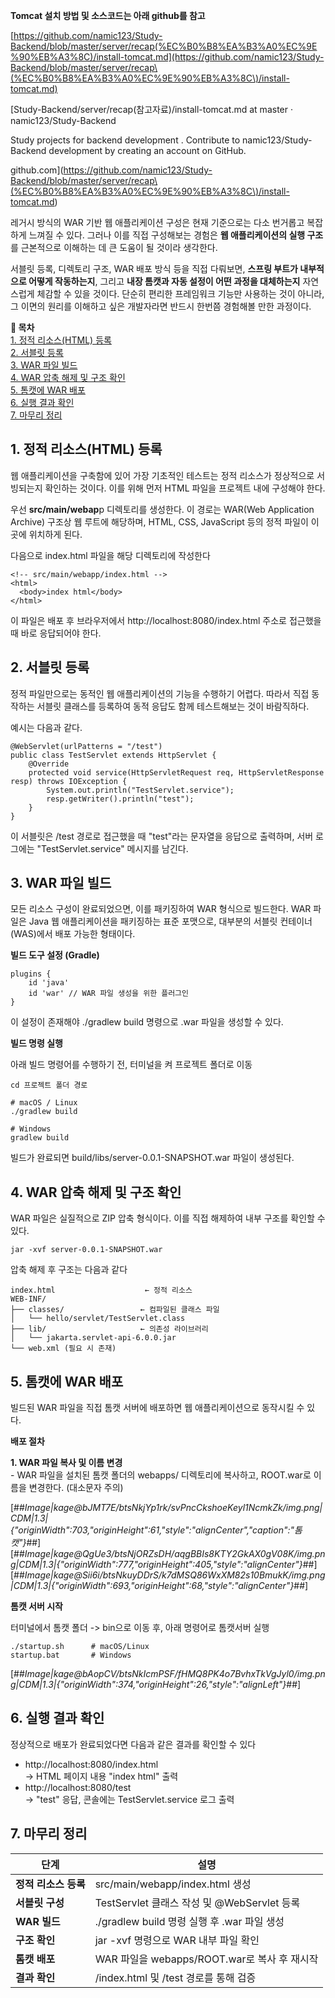 **Tomcat 설치 방법 및 소스코드는 아래 github를 참고**

[https://github.com/namic123/Study-Backend/blob/master/server/recap(%EC%B0%B8%EA%B3%A0%EC%9E%90%EB%A3%8C)/install-tomcat.md](https://github.com/namic123/Study-Backend/blob/master/server/recap\(%EC%B0%B8%EA%B3%A0%EC%9E%90%EB%A3%8C\)/install-tomcat.md)

[Study-Backend/server/recap(참고자료)/install-tomcat.md at master · namic123/Study-Backend

Study projects for backend development . Contribute to namic123/Study-Backend development by creating an account on GitHub.

github.com](https://github.com/namic123/Study-Backend/blob/master/server/recap\(%EC%B0%B8%EA%B3%A0%EC%9E%90%EB%A3%8C\)/install-tomcat.md)

레거시 방식의 WAR 기반 웹 애플리케이션 구성은 현재 기준으로는 다소 번거롭고 복잡하게 느껴질 수 있다. 그러나 이를 직접 구성해보는 경험은 **웹 애플리케이션의 실행 구조**를 근본적으로 이해하는 데 큰 도움이 될 것이라 생각한다.

서블릿 등록, 디렉토리 구조, WAR 배포 방식 등을 직접 다뤄보면, **스프링 부트가 내부적으로 어떻게 작동하는지**, 그리고 **내장 톰캣과 자동 설정이 어떤 과정을 대체하는지** 자연스럽게 체감할 수 있을 것이다. 단순히 편리한 프레임워크 기능만 사용하는 것이 아니라, 그 이면의 원리를 이해하고 싶은 개발자라면 반드시 한번쯤 경험해볼 만한 과정이다.

**📌 목차**  
[1\. 정적 리소스(HTML) 등록](#static-resource)  
[2\. 서블릿 등록](#servlet-register)  
[3\. WAR 파일 빌드](#build-war)  
[4\. WAR 압축 해제 및 구조 확인](#war-structure)  
[5\. 톰캣에 WAR 배포](#deploy-tomcat)  
[6\. 실행 결과 확인](#result-confirm)  
[7\. 마무리 정리](#summary)

## 1\. 정적 리소스(HTML) 등록

웹 애플리케이션을 구축함에 있어 가장 기초적인 테스트는 정적 리소스가 정상적으로 서빙되는지 확인하는 것이다. 이를 위해 먼저 HTML 파일을 프로젝트 내에 구성해야 한다.

우선 **src/main/webap**p 디렉토리를 생성한다. 이 경로는 WAR(Web Application Archive) 구조상 웹 루트에 해당하며, HTML, CSS, JavaScript 등의 정적 파일이 이곳에 위치하게 된다.

다음으로 index.html 파일을 해당 디렉토리에 작성한다

```
<!-- src/main/webapp/index.html -->
<html>
  <body>index html</body>
</html>
```

이 파일은 배포 후 브라우저에서 http://localhost:8080/index.html 주소로 접근했을 때 바로 응답되어야 한다.

## 2\. 서블릿 등록

정적 파일만으로는 동적인 웹 애플리케이션의 기능을 수행하기 어렵다. 따라서 직접 동작하는 서블릿 클래스를 등록하여 동적 응답도 함께 테스트해보는 것이 바람직하다.

예시는 다음과 같다.

```
@WebServlet(urlPatterns = "/test")
public class TestServlet extends HttpServlet {
    @Override
    protected void service(HttpServletRequest req, HttpServletResponse resp) throws IOException {
        System.out.println("TestServlet.service");
        resp.getWriter().println("test");
    }
}
```

이 서블릿은 /test 경로로 접근했을 때 "test"라는 문자열을 응답으로 출력하며, 서버 로그에는 "TestServlet.service" 메시지를 남긴다.

## 3\. WAR 파일 빌드

모든 리소스 구성이 완료되었으면, 이를 패키징하여 WAR 형식으로 빌드한다. WAR 파일은 Java 웹 애플리케이션을 패키징하는 표준 포맷으로, 대부분의 서블릿 컨테이너(WAS)에서 배포 가능한 형태이다.

**빌드 도구 설정 (Gradle)**

```
plugins {
    id 'java'
    id 'war' // WAR 파일 생성을 위한 플러그인
}
```

이 설정이 존재해야 ./gradlew build 명령으로 .war 파일을 생성할 수 있다.

**빌드 명령 실행**

아래 빌드 명령어를 수행하기 전, 터미널을 켜 프로젝트 폴더로 이동

```
cd 프로젝트 폴더 경로

# macOS / Linux
./gradlew build

# Windows
gradlew build
```

빌드가 완료되면 build/libs/server-0.0.1-SNAPSHOT.war 파일이 생성된다.

## 4\. WAR 압축 해제 및 구조 확인

WAR 파일은 실질적으로 ZIP 압축 형식이다. 이를 직접 해제하여 내부 구조를 확인할 수 있다.

```
jar -xvf server-0.0.1-SNAPSHOT.war
```

압축 해제 후 구조는 다음과 같다

```
index.html                    ← 정적 리소스
WEB-INF/
├── classes/                 ← 컴파일된 클래스 파일
│   └── hello/servlet/TestServlet.class
├── lib/                     ← 의존성 라이브러리
│   └── jakarta.servlet-api-6.0.0.jar
└── web.xml (필요 시 존재)
```

## 5\. 톰캣에 WAR 배포

빌드된 WAR 파일을 직접 톰캣 서버에 배포하면 웹 애플리케이션으로 동작시킬 수 있다.

**배포 절차**

**1\. WAR 파일 복사 및 이름 변경**  
\- WAR 파일을 설치된 톰캣 폴더의 webapps/ 디렉토리에 복사하고, ROOT.war로 이름을 변경한다. (대소문자 주의)

[##_Image|kage@bJMT7E/btsNkjYp1rk/svPncCkshoeKeyl1NcmkZk/img.png|CDM|1.3|{"originWidth":703,"originHeight":61,"style":"alignCenter","caption":"톰캣"}_##][##_Image|kage@QgUe3/btsNjORZsDH/aqgBBIs8KTY2GkAX0gV08K/img.png|CDM|1.3|{"originWidth":777,"originHeight":405,"style":"alignCenter"}_##][##_Image|kage@Sii6i/btsNkuyDDrS/k7dMSQ86WxXM82s10BmukK/img.png|CDM|1.3|{"originWidth":693,"originHeight":68,"style":"alignCenter"}_##]

**톰캣 서버 시작**

터미널에서 톰캣 폴더 -> bin으로 이동 후, 아래 명령어로 톰캣서버 실행

```
./startup.sh      # macOS/Linux
startup.bat       # Windows
```

[##_Image|kage@bAopCV/btsNkIcmPSF/fHMQ8PK4o7BvhxTkVgJyl0/img.png|CDM|1.3|{"originWidth":374,"originHeight":26,"style":"alignLeft"}_##]

## 6\. 실행 결과 확인

정상적으로 배포가 완료되었다면 다음과 같은 결과를 확인할 수 있다

-   http://localhost:8080/index.html  
    → HTML 페이지 내용 "index html" 출력
-   http://localhost:8080/test  
    → "test" 응답, 콘솔에는 TestServlet.service 로그 출력

## 7\. 마무리 정리

| **단계** | **설명** |
| --- | --- |
| **정적 리소스 등록** | src/main/webapp/index.html 생성 |
| **서블릿 구성** | TestServlet 클래스 작성 및 @WebServlet 등록 |
| **WAR 빌드** | ./gradlew build 명령 실행 후 .war 파일 생성 |
| **구조 확인** | jar -xvf 명령으로 WAR 내부 파일 확인 |
| **톰캣 배포** | WAR 파일을 webapps/ROOT.war로 복사 후 재시작 |
| **결과 확인** | /index.html 및 /test 경로를 통해 검증 |
